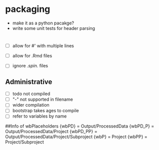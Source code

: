 # packaging

- make it as a python pacakge?
- write some unit tests for header parsing

#

- [ ] allow for #' with multiple lines
- [ ] allow for .Rmd files
- [ ] ignore *.spin.* files


## Administrative

  - [ ] todo not compiled
  - [ ] "-" not supported in filename
  - [ ] wider compilation
  - [ ] bootstrap takes ages to compile
  - [ ] refer to variables by name
  
##Info of wbPlaceholders
{wbPD} = Output/ProcessedData
{wbPD_P} = Output/ProcessedData/Project
{wbPD_PP} = Output/ProcessedData/Project/Subproject
{wbP} = Project
{wbPP} = Project/Subproject